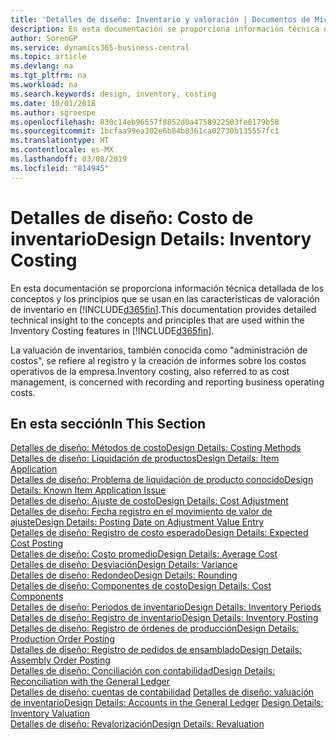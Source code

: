 ```yaml
---
title: 'Detalles de diseño: Inventario y valoración | Documentos de Microsoft'
description: En esta documentación se proporciona información técnica detallada de los conceptos y los principios que se usan en las características de valoración de inventario en Business Central.
author: SorenGP
ms.service: dynamics365-business-central
ms.topic: article
ms.devlang: na
ms.tgt_pltfrm: na
ms.workload: na
ms.search.keywords: design, inventory, costing
ms.date: 10/01/2018
ms.author: sgroespe
ms.openlocfilehash: 830c14eb96557f8852d0a4758922503fe0179b58
ms.sourcegitcommit: 1bcfaa99ea302e6b84b8361ca02730b135557fc1
ms.translationtype: HT
ms.contentlocale: es-MX
ms.lasthandoff: 03/08/2019
ms.locfileid: "814945"
---
```

# <a name="design-details-inventory-costing"></a><span data-ttu-id="ec405-103">Detalles de diseño: Costo de inventario</span><span class="sxs-lookup"><span data-stu-id="ec405-103">Design Details: Inventory Costing</span></span>
<span data-ttu-id="ec405-104">En esta documentación se proporciona información técnica detallada de los conceptos y los principios que se usan en las características de valoración de inventario en [!INCLUDE[d365fin](includes/d365fin_md.md)].</span><span class="sxs-lookup"><span data-stu-id="ec405-104">This documentation provides detailed technical insight to the concepts and principles that are used within the Inventory Costing features in [!INCLUDE[d365fin](includes/d365fin_md.md)].</span></span>  

<span data-ttu-id="ec405-105">La valuación de inventarios, también conocida como "administración de costos", se refiere al registro y la creación de informes sobre los costos operativos de la empresa.</span><span class="sxs-lookup"><span data-stu-id="ec405-105">Inventory costing, also referred to as cost management, is concerned with recording and reporting business operating costs.</span></span>  

## <a name="in-this-section"></a><span data-ttu-id="ec405-106">En esta sección</span><span class="sxs-lookup"><span data-stu-id="ec405-106">In This Section</span></span>  
[<span data-ttu-id="ec405-107">Detalles de diseño: Métodos de costo</span><span class="sxs-lookup"><span data-stu-id="ec405-107">Design Details: Costing Methods</span></span>](design-details-costing-methods.md)  
[<span data-ttu-id="ec405-108">Detalles de diseño: Liquidación de productos</span><span class="sxs-lookup"><span data-stu-id="ec405-108">Design Details: Item Application</span></span>](design-details-item-application.md)  
[<span data-ttu-id="ec405-109">Detalles de diseño: Problema de liquidación de producto conocido</span><span class="sxs-lookup"><span data-stu-id="ec405-109">Design Details: Known Item Application Issue</span></span>](design-details-inventory-zero-level-open-item-ledger-entries.md)  
[<span data-ttu-id="ec405-110">Detalles de diseño: Ajuste de costo</span><span class="sxs-lookup"><span data-stu-id="ec405-110">Design Details: Cost Adjustment</span></span>](design-details-cost-adjustment.md)  
[<span data-ttu-id="ec405-111">Detalles de diseño: Fecha registro en el movimiento de valor de ajuste</span><span class="sxs-lookup"><span data-stu-id="ec405-111">Design Details: Posting Date on Adjustment Value Entry</span></span>](design-details-inventory-adjustment-value-entry-posting-date.md)  
[<span data-ttu-id="ec405-112">Detalles de diseño: Registro de costo esperado</span><span class="sxs-lookup"><span data-stu-id="ec405-112">Design Details: Expected Cost Posting</span></span>](design-details-expected-cost-posting.md)  
[<span data-ttu-id="ec405-113">Detalles de diseño: Costo promedio</span><span class="sxs-lookup"><span data-stu-id="ec405-113">Design Details: Average Cost</span></span>](design-details-average-cost.md)  
[<span data-ttu-id="ec405-114">Detalles de diseño: Desviación</span><span class="sxs-lookup"><span data-stu-id="ec405-114">Design Details: Variance</span></span>](design-details-variance.md)  
[<span data-ttu-id="ec405-115">Detalles de diseño: Redondeo</span><span class="sxs-lookup"><span data-stu-id="ec405-115">Design Details: Rounding</span></span>](design-details-rounding.md)  
[<span data-ttu-id="ec405-116">Detalles de diseño: Componentes de costo</span><span class="sxs-lookup"><span data-stu-id="ec405-116">Design Details: Cost Components</span></span>](design-details-cost-components.md)  
[<span data-ttu-id="ec405-117">Detalles de diseño: Periodos de inventario</span><span class="sxs-lookup"><span data-stu-id="ec405-117">Design Details: Inventory Periods</span></span>](design-details-inventory-periods.md)  
[<span data-ttu-id="ec405-118">Detalles de diseño: Registro de inventario</span><span class="sxs-lookup"><span data-stu-id="ec405-118">Design Details: Inventory Posting</span></span>](design-details-inventory-posting.md)  
[<span data-ttu-id="ec405-119">Detalles de diseño: Registro de órdenes de producción</span><span class="sxs-lookup"><span data-stu-id="ec405-119">Design Details: Production Order Posting</span></span>](design-details-production-order-posting.md)  
[<span data-ttu-id="ec405-120">Detalles de diseño: Registro de pedidos de ensamblado</span><span class="sxs-lookup"><span data-stu-id="ec405-120">Design Details: Assembly Order Posting</span></span>](design-details-assembly-order-posting.md)  
[<span data-ttu-id="ec405-121">Detalles de diseño: Conciliación con contabilidad</span><span class="sxs-lookup"><span data-stu-id="ec405-121">Design Details: Reconciliation with the General Ledger</span></span>](design-details-reconciliation-with-the-general-ledger.md)  
<span data-ttu-id="ec405-122">[Detalles de diseño: cuentas de contabilidad](design-details-accounts-in-the-general-ledger.md)
[Detalles de diseño: valuación de inventario](design-details-inventory-valuation.md)</span><span class="sxs-lookup"><span data-stu-id="ec405-122">[Design Details: Accounts in the General Ledger](design-details-accounts-in-the-general-ledger.md)
[Design Details: Inventory Valuation](design-details-inventory-valuation.md)</span></span>  
[<span data-ttu-id="ec405-123">Detalles de diseño: Revalorización</span><span class="sxs-lookup"><span data-stu-id="ec405-123">Design Details: Revaluation</span></span>](design-details-revaluation.md)
